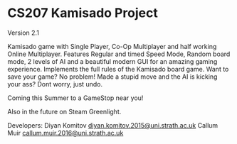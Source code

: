 CS207 Kamisado Project
====
Version 2.1

Kamisado game with Single Player, Co-Op Multiplayer and half working Online Multiplayer.
Features Regular and timed Speed Mode, Random board mode, 2 levels of AI and
a beautiful modern GUI for an amazing gaming experience. Implements the full rules of the Kamisado board game.
Want to save your game? No problem! Made a stupid move and the AI
is kicking your ass? Dont worry, just undo.

Coming this Summer to a GameStop near you!

Also in the future on Steam Greenlight.

Developers:
Diyan Komitov diyan.komitov.2015@uni.strath.ac.uk
Callum Muir callum.muir.2016@uni.strath.ac.uk
